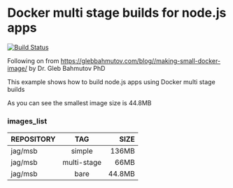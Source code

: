 # Docker multi stage builds for node.js apps
[![Build Status](https://travis-ci.org/jagreehal/docker-multi-stage-build-nodejs.svg)](https://travis-ci.org/jagreehal/docker-multi-stage-build-nodejs)

Following on from https://glebbahmutov.com/blog//making-small-docker-image/ by Dr. Gleb Bahmutov PhD

This example shows how to build node.js apps using Docker multi stage builds

As you can see the smallest image size is 44.8MB

### images_list

| REPOSITORY | TAG          |   SIZE |
| ---------- | :---------:  | -----: |
| jag/msb    | simple       |  136MB |
| jag/msb    | multi-stage  |   66MB |
| jag/msb    | bare         | 44.8MB |
